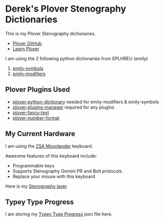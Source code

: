# Derek's Plover Stenography Dictionaries

This is my Plover Stenography dictionaries.

* [Plover GitHub](https://github.com/openstenoproject/plover)
* [Learn Plover](https://github.com/openstenoproject/plover/wiki/Learning-Stenography)

I am using the 2 following python dictionaries from EPLHREU (emily)

1. [emily-symbols](https://github.com/EPLHREU/emily-symbols)
2. [emily-modifiers](https://github.com/EPLHREU/emily-modifiers)

## Plover Plugins Used

* [plover-python-dictionary](https://github.com/benoit-pierre/plover_python_dictionary) needed for emily-modifiers & emily-symbols
* [plover-plugins-manager](https://github.com/benoit-pierre/plover_plugins_manager) required for any plugins
* [plover-fancy-text](https://github.com/psethwick/plover_fancytext)
* [plover-number-format](https://github.com/Volensia/plover_number_format)

## My Current Hardware

I am using the [ZSA Moonlander](https://www.zsa.io/moonlander/buy/) keyboard.

Awesome features of this keyboard include:

* Programmable keys
* Supports Stenography Gemini PR and Bolt protocols
* Replace your mouse with this keyboard

Here is my [Stenography layer](https://configure.zsa.io/moonlander/layouts/mz7LN/latest/9)

## Typey Type Progress

I am storing my [Typey Type Progress](https://didoesdigital.com/typey-type/progress)
json file here.

